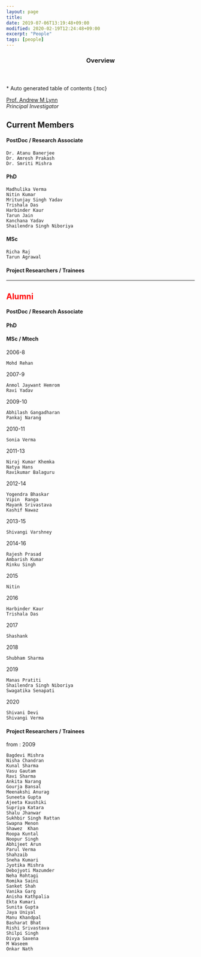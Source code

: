 ```yaml
---
layout: page
title: 
date: 2019-07-06T13:19:48+09:00
modified: 2020-02-19T12:24:48+09:00
excerpt: "People"
tags: [people]
---
```



<section id="table-of-contents" class="toc">
  <header>
    <h3>Overview</h3>
  </header>
<div id="drawer" markdown="1">
*  Auto generated table of contents
{:toc}
</div>
</section><!-- /#table-of-contents -->


[Prof. Andrew M Lynn](https://lynn-group-jnu.github.io/pi/)
  <br /><i>Principal Investigator</i>


## Current Members


#### PostDoc / Research Associate
    
    Dr. Atanu Banerjee
    Dr. Amresh Prakash
    Dr. Smriti Mishra

#### PhD
    
    Madhulika Verma
    Nitin Kumar
    Mritunjay Singh Yadav
    Trishala Das
    Harbinder Kaur
    Tarun Jain
    Kanchana Yadav
    Shailendra Singh Niboriya

#### MSc

    Richa Raj
    Tarun Agrawal


#### Project Researchers / Trainees


----------------------------------------------------------------------------------------------------------------------------------------------------------------

## <span style="color:red">Alumni</span>


#### PostDoc / Research Associate


#### PhD


#### MSc / Mtech

2006-8

    Mohd Rehan

2007-9

    Anmol Jaywant Hemrom
    Ravi Yadav

2009-10

    Abhilash Gangadharan
    Pankaj Narang

2010-11

    Sonia Verma

2011-13

    Niraj Kumar Khemka
    Natya Hans
    Ravikumar Balaguru

2012-14

    Yogendra Bhaskar
    Vipin  Ranga
    Mayank Srivastava
    Kashif Nawaz

2013-15

    Shivangi Varshney

2014-16

    Rajesh Prasad
    Ambarish Kumar
    Rinku Singh

2015

    Nitin

2016

    Harbinder Kaur
    Trishala Das

2017

    Shashank
    
2018

    Shubham Sharma
    
2019

    Manas Pratiti
    Shailendra Singh Niboriya
    Swagatika Senapati
    
    
2020

    Shivani Devi
    Shivangi Verma


#### Project Researchers / Trainees

from : 2009

    Bagdevi Mishra
    Nisha Chandran
    Kunal Sharma
    Vasu Gautam
    Ravi Sharma
    Ankita Narang
    Gourja Bansal
    Meenakshi Anurag
    Suneeta Gupta
    Ajeeta Kaushiki
    Supriya Katara
    Shalu Jhanwar
    Sukhbir Singh Rattan
    Swapna Menon
    Shawez  Khan
    Roopa Kuntal
    Noopur Singh
    Abhijeet Arun
    Parul Verma
    Shahzaib
    Sneha Kumari
    Jyotika Mishra
    Debojyoti Mazumder
    Neha Rohtagi
    Romika Saini
    Sanket Shah
    Vanika Garg
    Anisha Kathpalia
    Ekta Kumari
    Sunita Gupta
    Jaya Uniyal
    Manu Khandpal
    Basharat Bhat
    Rishi Srivastava
    Shilpi Singh
    Divya Saxena
    M Waseem
    Onkar Nath







